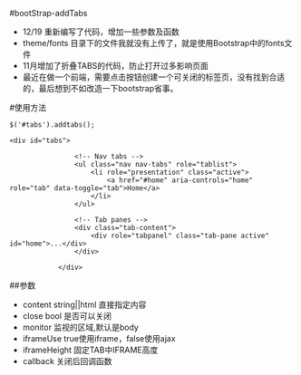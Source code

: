 #bootStrap-addTabs

- 12/19 重新编写了代码，增加一些参数及函数
- theme/fonts 目录下的文件我就没有上传了，就是使用Bootstrap中的fonts文件
- 11月增加了折叠TABS的代码，防止打开过多影响页面
- 最近在做一个前端，需要点击按钮创建一个可关闭的标签页，没有找到合适的，最后想到不如改造一下bootstrap省事。

#使用方法

```
$('#tabs').addtabs();
```
```
<div id="tabs">

                <!-- Nav tabs -->
                <ul class="nav nav-tabs" role="tablist">
                    <li role="presentation" class="active">
                        <a href="#home" aria-controls="home" role="tab" data-toggle="tab">Home</a>
                    </li>                    
                </ul>

                <!-- Tab panes -->
                <div class="tab-content">
                    <div role="tabpanel" class="tab-pane active" id="home">...</div>                    
                </div>

            </div>
```

##参数
-  content string||html 直接指定内容
-  close bool 是否可以关闭
-  monitor 监视的区域,默认是body
-  iframeUse true使用iframe，false使用ajax
-  iframeHeight 固定TAB中IFRAME高度
-  callback 关闭后回调函数
